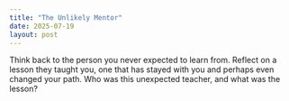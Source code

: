 ```yaml
---
title: "The Unlikely Mentor"
date: 2025-07-19
layout: post
---
```


Think back to the person you never expected to learn from. Reflect on a lesson they taught you, one that has stayed with you and perhaps even changed your path. Who was this unexpected teacher, and what was the lesson?
